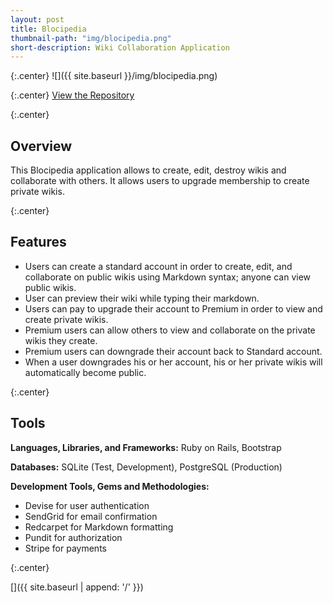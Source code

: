 ```yaml
---
layout: post
title: Blocipedia
thumbnail-path: "img/blocipedia.png"
short-description: Wiki Collaboration Application
---
```


{:.center}
![]({{ site.baseurl }}/img/blocipedia.png)

{:.center}
[View the Repository](https://github.com/AnithaPal/Blocipedia)

{:.center}

## Overview

This Blocipedia application allows to create, edit, destroy  wikis and collaborate with others. It allows users to upgrade membership to create private wikis.

{:.center}

## Features

+ Users can create a standard account in order to create, edit, and collaborate on public wikis using Markdown syntax; anyone can view public wikis.
+ User can preview their wiki while typing their markdown. 
+ Users can pay to upgrade their account to Premium in order to view and create private wikis.
+ Premium users can allow others to view and collaborate on the private wikis they create.
+ Premium users can downgrade their account back to Standard account.
+ When a user downgrades his or her account, his or her private wikis will automatically become public.

{:.center}

## Tools

**Languages, Libraries, and Frameworks:** Ruby on Rails, Bootstrap 

**Databases:** SQLite (Test, Development), PostgreSQL (Production)

**Development Tools, Gems and Methodologies:**

+ Devise for user authentication
+ SendGrid for email confirmation
+ Redcarpet for Markdown formatting
+ Pundit for authorization
+ Stripe for payments

{:.center}

[<i class="fa fa-home"></i>]({{ site.baseurl | append: '/' }}) 

